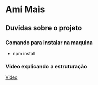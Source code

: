 <h1>Ami Mais</h1>
 
 <h2>Duvidas sobre o projeto</h2>
 
 <h3>Comando para instalar na maquina</h3>
  
  <ul>
     <li>npm install</li>
  </ul>
  
  <h3>Video explicando a estruturação</h3>
  <a href= 'https://youtu.be/BQOs6XYdrtQ'>Video</a>
